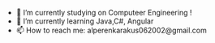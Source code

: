 
<ul>
  <li>🔭 I’m currently studying on Computeer Engineering !</li>
  <li>🌱 I’m currently learning Java,C#, Angular</li>
  <li>📫 How to reach me: alperenkarakus062002@gmail.com</li>
</ul>



<!---
m-alperen-karakus/m-alperen-karakus is a ✨ special ✨ repository because its `README.md` (this file) appears on your GitHub profile.
You can click the Preview link to take a look at your changes.
--->
